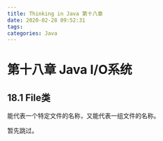```yaml
---
title: Thinking in Java 第十八章
date: 2020-02-28 09:52:31
tags:
categories: Java
---
```

# 第十八章 Java I/O系统

## 18.1 File类
能代表一个特定文件的名称，又能代表一组文件的名称。

暂先跳过。
